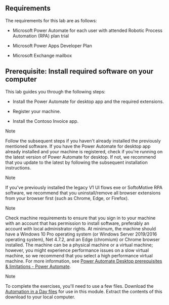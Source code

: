## Requirements

The requirements for this lab are as follows:

- Microsoft Power Automate for each user with attended Robotic Process Automation (RPA) plan trial

- Microsoft Power Apps Developer Plan

- Microsoft Exchange mailbox

## Prerequisite: Install required software on your computer

This lab guides you through the following steps:

- Install the Power Automate for desktop app and the required extensions.

- Register your machine.

- Install the Contoso Invoice app.

> [!NOTE]
> Follow the subsequent steps if you haven't already installed the previously mentioned software. If you have the Power Automate for desktop app already installed and your machine is registered, check if you're running on the latest version of Power Automate for desktop. If not, we recommend that you update to the latest by following the subsequent installation instructions.

> [!NOTE]
> If you've previously installed the legacy V1 UI flows exe or SoftoMotive RPA software, we recommend that you uninstall/remove all browser extensions from your browser first (such as Chrome, Edge, or Firefox).

> [!NOTE]
> Check machine requirements to ensure that you sign in to your machine with an account that has permission to install software, preferably an account with local administrator rights. At minimum, the machine should have a Windows 10 Pro operating system (or Windows Server 2019/2016 operating system), Net 4.7.2, and an Edge (chromium) or Chrome browser installed. The machine can be a physical machine or a virtual machine; however, you might experience performance issues on a slow virtual machine, so we recommend that you select a high performance virtual machine. For more information, see [Power Automate Desktop prerequisites & limitations - Power Automate](/power-automate/desktop-flows/setup/?azure-portal=true).

> [!NOTE]
> To complete the exercises, you'll need to use a few
> files. Download the [Automation in a Day files](https://pahandsonlab.blob.core.windows.net/documents/AutomationIAD-Learn-student-files.zip)
> for use in this module. Extract the contents of this download to your local computer.
